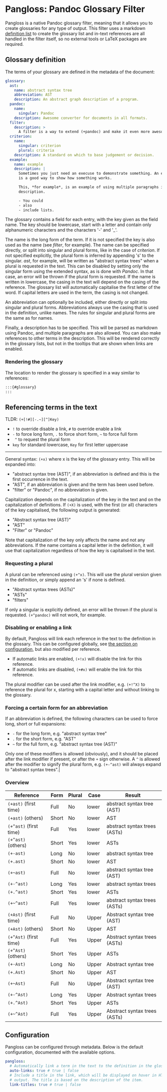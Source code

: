 # Pangloss: Pandoc Glossary Filter

Pangloss is a native Pandoc glossary filter, meaning that it allows you to create glossaries for any type of output. This filter uses a markdown [definition list](https://pandoc.org/MANUAL.html#definition-lists) to create the glossary list and in-text references are all handled in the filter itself, so no external tools or LaTeX packages are required.

## Glossary definition

The terms of your glossary are defined in the metadata of the document:

```yaml
glossary:
  ast:
    name: abstract syntax tree
    abbreviation: AST
    description: An abstract graph description of a program.
  pandoc:
    name: 
      singular: Pandoc
    description: Awesome converter for documents in all formats.
  filter:
    description: >
      A filter is a way to extend (+pandoc) and make it even more awesome.
  criterion:
    name:
      singular: criterion
      plural: criteria
    description: A standard on which to base judgement or decision.
  example:
    name: example
    description: |
      Sometimes you just need an execuse to demonstrate something. An example 
      is a good way to show how something works.

      This, *for example*, is an example of using multiple paragraphs in the 
      description.

      - You could
      - also
      - include lists.
```

The glossary contains a field for each entry, with the key given as the field name. The key should be lowercase, start with a letter and contain only alphanumeric characters and the characters '-' and '_'. 

The name is the long form of the term. If it is not specified the key is also used as the name (see *filter*, for example). The name can be specified directly, or split into singular and plural forms, like in the case of *criterion*. If not specified explicitly, the plural form is inferred by appending 's' to the singular. *ast*, for example, will be written as "abstract syntax trees" when a plural is requested in the text. This can be disabled by setting only the singular form using the extended syntax, as is done with *Pandoc*. In that case, an error will be thrown if the plural form is requested. If the name is written in lowercase, the casing in the text will depend on the casing of the reference. The glossary list will automatically capitalise the first letter of the word. If capital letters are used in the term, the casing is not changed.

An abbreviation can optionally be included, either directly or split into singular and plural forms. Abbreviations always use the casing that is used in the definition, unlike names. The rules for singular and plural forms are the same as for names.

Finally, a description has to be specified. This will be parsed as markdown using Pandoc, and multiple paragraphs are also allowed. You can also make references to other terms in the description. This will be rendered correctly in the glossary lists, but not in the tooltips that are shown when links are enabled.

### Rendering the glossary

The location to render the glossary is specified in a way similar to references:

```markdown
:::{#glossary}
:::
```

## Referencing terms in the text

TLDR: `(+[!#][-.~][^]Key)`

- `!` to override disable a link, `#` to override enable a link
- `-` to force long form, `.` to force short form, `~` to force full form
- ` ^` to request the plural form
- `key` for standard lowercase, `Key` for first letter uppercase

---

General syntax: `(+x)` where x is the key of the glossary entry. This will be expanded into:

- "abstract syntax tree (AST)", if an abbreviation is defined and this is the first occurrence in the text.
- "AST", if an abbreviation is given and the term has been used before.
- "filter" or "Pandoc", if no abbreviation is given.

Capitalization depends on the capitalization of the key in the text and on the capitalization of definitions. If `(+X)` is used, with the first (or all) characters of the key capitalised, the following output is generated:

- "Abstract syntax tree (AST)"
- "AST"
- "Filter" or "Pandoc"

Note that capitalization of the key only affects the name and not any abbreviations. If the name contains a capital letter in the definition, it will use that capitalization regardless of how the key is capitalised in the text.

### Requesting a plural

A plural can be referenced using `(+^x)`. This will use the plural version given in the definition, or simply append an 's' if none is defined.

- "Abstract syntax trees (ASTs)"
- "ASTs"
- "filters"

If only a singular is explicitly defined, an error will be thrown if the plural is requested. `(+^pandoc)` will not work, for example.

### Disabling or enabling a link

By default, Pangloss will link each reference in the text to the definition in the glossary. This can be configured globally, see [the section on configuration](#configuration), but also modified per reference.

- If automatic links are enabled, `(+!x)` will disable the link for this reference.
- If automatic links are disabled, `(+#x)` will enable the link for this reference.

The plural modifier can be used after the link modifier, e.g. `(+!^X)` to reference the plural for x, starting with a capital letter and without linking to the glossary.

### Forcing a certain form for an abbreviation

If an abbreviation is defined, the following characters can be used to force long, short or full expansions:

- `-` for the long form, e.g. "abstract syntax tree"
- `.` for the short form, e.g. "AST"
- `~` for the full form, e.g. "abstract syntax tree (AST)"

Only one of these modifiers is allowed (obviously), and it should be placed after the link modifier if present, or after the `+` sign otherwise. A `^` is allowed after the modifier to signify the plural form, e.g. `(+-^ast)` will always expand to "abstract syntax trees".|

### Overview

| Reference              | Form  | Plural | Case  | Result                       |
| ---------------------- | ----- | ------ | ----- | ---------------------------- |
| `(+ast)` (first time)  | Full  | No     | lower | abstract syntax tree (AST)   |
| `(+ast)` (others)      | Short | No     | lower | AST                          |
| `(+^ast)` (first time) | Full  | Yes    | lower | abstract syntax trees (ASTs) |
| `(+^ast)` (others)     | Short | Yes    | lower | ASTs                         |
| `(+-ast)`              | Long  | No     | lower | abstract syntax tree         |
| `(+.ast)`              | Short | No     | lower | AST                          |
| `(+~ast)`              | Full  | No     | lower | abstract syntax tree (AST)   |
| `(+-^ast)`             | Long  | Yes    | lower | abstract syntax trees        |
| `(+.^ast)`             | Short | Yes    | lower | ASTs                         |
| `(+~^ast)`             | Full  | Yes    | lower | abstract syntax trees (ASTs) |
| `(+Ast)` (first time)  | Full  | No     | Upper | Abstract syntax tree (AST)   |
| `(+Ast)` (others)      | Short | No     | Upper | AST                          |
| `(+^Ast)` (first time) | Full  | Yes    | Upper | Abstract syntax trees (ASTs) |
| `(+^Ast)` (others)     | Short | Yes    | Upper | ASTs                         |
| `(+-Ast)`              | Long  | No     | Upper | Abstract syntax tree         |
| `(+.Ast)`              | Short | No     | Upper | AST                          |
| `(+~Ast)`              | Full  | No     | Upper | Abstract syntax tree (AST)   |
| `(+-^Ast)`             | Long  | Yes    | Upper | Abstract syntax trees        |
| `(+.^Ast)`             | Short | Yes    | Upper | ASTs                         |
| `(+~^Ast)`             | Full  | Yes    | Upper | Abstract syntax trees (ASTs) |

## Configuration

Pangloss can be configured through metadata. Below is the default configuration, documented with the available options.

```yaml
pangloss:
  # Automatically link a term in the text to the definition in the glossary.
  auto-links: true # true | false
  # Include a title in the link, which will be displayed on hover in HTML
  # output. The title is based on the description of the item.
  link-titles: true # true | false
```

